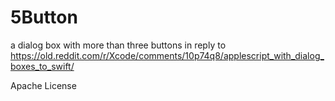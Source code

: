 # 5Button
a dialog box with more than three buttons
in reply to https://old.reddit.com/r/Xcode/comments/10p74q8/applescript_with_dialog_boxes_to_swift/

Apache License

